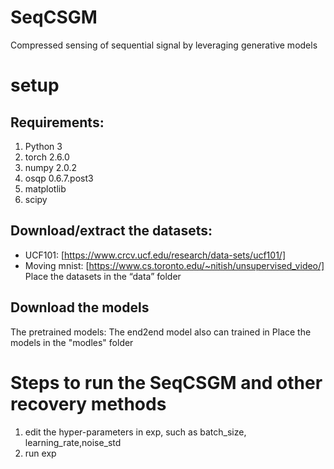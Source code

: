 # SeqCSGM
Compressed sensing of sequential signal by leveraging generative models
# setup  
## Requirements:
1. Python 3
2. torch 2.6.0
3. numpy 2.0.2
4. osqp  0.6.7.post3
5. matplotlib
6. scipy
## Download/extract the datasets:
* UCF101: [https://www.crcv.ucf.edu/research/data-sets/ucf101/]
* Moving mnist: [https://www.cs.toronto.edu/~nitish/unsupervised_video/]
Place the datasets in the “data” folder
## Download the models
The pretrained models:
The end2end model also can trained in 
Place the models in the "modles" folder
# Steps to run the SeqCSGM and other recovery methods
1. edit the hyper-parameters in exp, such as batch_size, learning_rate,noise_std
2. run exp
